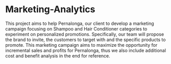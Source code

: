 # Marketing-Analytics

This project aims to help Pernalonga, our client to develop a marketing campaign focusing on Shampoo and Hair Conditioner categories to experiment on personalized promotions. Specifically, our team will propose the brand to invite, the customers to target with and the specific products to promote. This marketing campaign aims to maximize the opportunity for incremental sales and profits for Pernalonga, thus we also include additional cost and benefit analysis in the end for reference.
